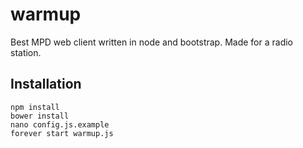 # warmup
Best MPD web client written in node and bootstrap. Made for a radio station.
## Installation
```
npm install
bower install
nano config.js.example
forever start warmup.js
```
